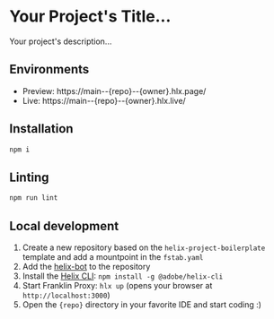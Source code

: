 # Your Project's Title...
Your project's description...

## Environments
- Preview: https://main--{repo}--{owner}.hlx.page/
- Live: https://main--{repo}--{owner}.hlx.live/

## Installation

```sh
npm i
```

## Linting

```sh
npm run lint
```

## Local development

1. Create a new repository based on the `helix-project-boilerplate` template and add a mountpoint in the `fstab.yaml`
1. Add the [helix-bot](https://github.com/apps/helix-bot) to the repository
1. Install the [Helix CLI](https://github.com/adobe/helix-cli): `npm install -g @adobe/helix-cli`
1. Start Franklin Proxy: `hlx up` (opens your browser at `http://localhost:3000`)
1. Open the `{repo}` directory in your favorite IDE and start coding :)
